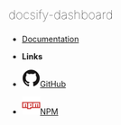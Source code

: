 <p style="font-size:22px; font-weight: lighter;">docsify-dashboard</p>

- [Documentation](showcase/docsify-dashboard/guide.md) <!-- markdownlint-disable-line first-line-heading -->

- **Links**
- [![github logo](../../images/github.svg)GitHub](https://github.com/erectbranch/docsify-dashboard)
- [![NPM logo](../../images/npm.svg)NPM](https://www.npmjs.com/package/docsify-dashboard)